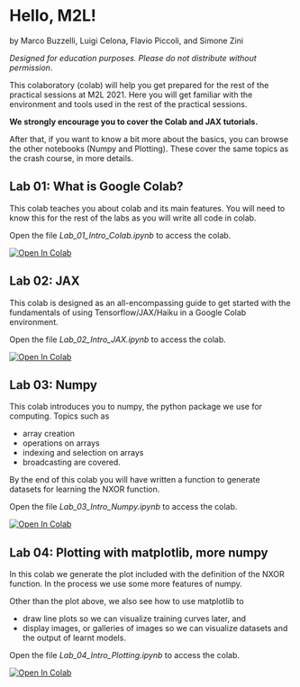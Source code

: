 # Hello, M2L!
by Marco Buzzelli, Luigi Celona, Flavio Piccoli, and Simone Zini

_Designed for education purposes. Please do not distribute without permission_. 

This colaboratory (colab) will help you get prepared for the rest of the practical sessions at M2L 2021.
Here you will get familiar with the environment and tools used in the rest of the practical sessions.

**We strongly encourage you to cover the Colab and JAX tutorials.**

After that, if you want to know a bit more about the basics, you can browse the other notebooks (Numpy and Plotting).
These cover the same topics as the crash course, in more details.


## Lab 01: What is Google Colab?
This colab teaches you about colab and its main features. You will need to know this for the rest of the labs as you will write all code in colab.

Open the file _Lab_01_Intro_Colab.ipynb_ to access the colab.

[![Open In Colab](https://colab.research.google.com/assets/colab-badge.svg)](https://colab.research.google.com/github/m2lschool/tutorials2021/blob/master/introductory/Lab_01_Intro_Colab.ipynb)

## Lab 02: JAX
This colab is designed as an all-encompassing guide to get started with the fundamentals of using Tensorflow/JAX/Haiku in a Google Colab environment.

Open the file _Lab_02_Intro_JAX.ipynb_ to access the colab.

[![Open In Colab](https://colab.research.google.com/assets/colab-badge.svg)](https://colab.research.google.com/github/m2lschool/tutorials2021/blob/master/introductory/Lab_02_Intro_JAX.ipynb)

## Lab 03: Numpy
This colab introduces you to numpy, the python package we use for computing. Topics such as

* array creation
* operations on arrays
* indexing and selection on arrays
* broadcasting
are covered.

By the end of this colab you will have written a function to generate datasets for learning the NXOR function.

Open the file _Lab_03_Intro_Numpy.ipynb_ to access the colab.

[![Open In Colab](https://colab.research.google.com/assets/colab-badge.svg)](https://colab.research.google.com/github/m2lschool/tutorials2021/blob/master/introductory/Lab_03_Intro_Numpy.ipynb)


## Lab 04: Plotting with matplotlib, more numpy
In this colab we generate the plot included with the definition of the NXOR function. In the process we use some more features of numpy.

Other than the plot above, we also see how to use matplotlib to

* draw line plots so we can visualize training curves later, and
* display images, or galleries of images so we can visualize datasets and the output of learnt models.

Open the file _Lab_04_Intro_Plotting.ipynb_ to access the colab.

[![Open In Colab](https://colab.research.google.com/assets/colab-badge.svg)](https://colab.research.google.com/github/m2lschool/tutorials2021/blob/master/introductory/Lab_04_Intro_Plotting.ipynb)

